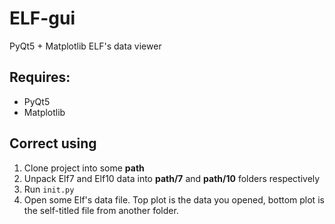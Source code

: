 # ELF-gui
PyQt5 + Matplotlib ELF's data viewer

## Requires:

- PyQt5
- Matplotlib


## Correct using

1. Clone project into some **path**
2. Unpack Elf7 and Elf10 data into **path/7** and **path/10** folders respectively
3. Run `init.py`
4. Open some Elf's data file. Top plot is the data you opened, bottom plot is the self-titled file from another folder.


